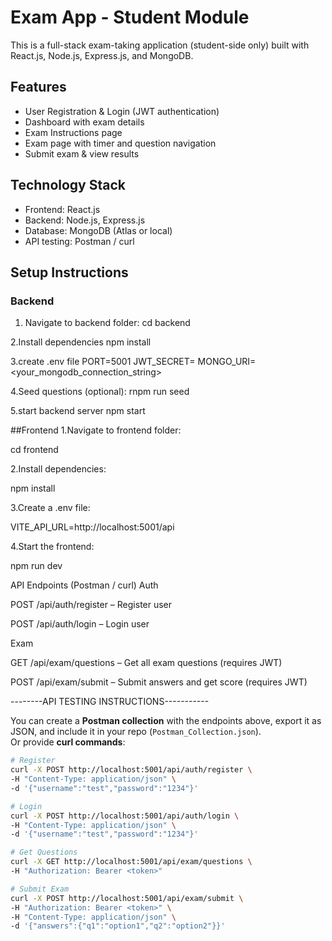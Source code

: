# Exam App - Student Module

This is a full-stack exam-taking application (student-side only) built with React.js, Node.js, Express.js, and MongoDB.

## Features
- User Registration & Login (JWT authentication)
- Dashboard with exam details
- Exam Instructions page
- Exam page with timer and question navigation
- Submit exam & view results

## Technology Stack
- Frontend: React.js
- Backend: Node.js, Express.js
- Database: MongoDB (Atlas or local)
- API testing: Postman / curl

## Setup Instructions

### Backend

1. Navigate to backend folder:
cd backend

2.Install dependencies
npm install

3.create .env file
PORT=5001
JWT_SECRET=<your secrect key>
MONGO_URI=<your_mongodb_connection_string>

4.Seed questions (optional):
rnpm run seed

5.start backend server
npm start

##Frontend
1.Navigate to frontend folder:

cd frontend


2.Install dependencies:

npm install


3.Create a .env file:

VITE_API_URL=http://localhost:5001/api


4.Start the frontend:

npm run dev


API Endpoints (Postman / curl)
Auth

POST /api/auth/register – Register user

POST /api/auth/login – Login user

Exam

GET /api/exam/questions – Get all exam questions (requires JWT)

POST /api/exam/submit – Submit answers and get score (requires JWT)


--------API TESTING INSTRUCTIONS-----------

You can create a **Postman collection** with the endpoints above, 
export it as JSON, and include it in your repo (`Postman_Collection.json`).  
Or provide **curl commands**:

```bash
# Register
curl -X POST http://localhost:5001/api/auth/register \
-H "Content-Type: application/json" \
-d '{"username":"test","password":"1234"}'

# Login
curl -X POST http://localhost:5001/api/auth/login \
-H "Content-Type: application/json" \
-d '{"username":"test","password":"1234"}'

# Get Questions
curl -X GET http://localhost:5001/api/exam/questions \
-H "Authorization: Bearer <token>"

# Submit Exam
curl -X POST http://localhost:5001/api/exam/submit \
-H "Authorization: Bearer <token>" \
-H "Content-Type: application/json" \
-d '{"answers":{"q1":"option1","q2":"option2"}}'
